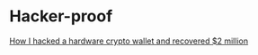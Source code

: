 # Hacker-proof
[How I hacked a hardware crypto wallet and recovered $2 million](https://youtu.be/dT9y-KQbqi4)
